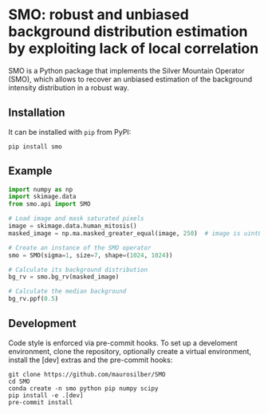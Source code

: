 # SMO: robust and unbiased background distribution estimation by exploiting lack of local correlation

SMO is a Python package that implements the Silver Mountain Operator (SMO), which allows to recover an unbiased estimation of the background intensity distribution in a robust way.

## Installation

It can be installed with `pip` from PyPI:

```
pip install smo
```

## Example

```python
import numpy as np
import skimage.data
from smo.api import SMO

# Load image and mask saturated pixels
image = skimage.data.human_mitosis()
masked_image = np.ma.masked_greater_equal(image, 250)  # image is uint8 (0-255)

# Create an instance of the SMO operator
smo = SMO(sigma=1, size=7, shape=(1024, 1024))

# Calculate its background distribution
bg_rv = smo.bg_rv(masked_image)

# Calculate the median background
bg_rv.ppf(0.5)
```

## Development

Code style is enforced via pre-commit hooks. To set up a develoment environment, clone the repository, optionally create a virtual environment, install the [dev] extras and the pre-commit hooks:

```
git clone https://github.com/maurosilber/SMO
cd SMO
conda create -n smo python pip numpy scipy
pip install -e .[dev]
pre-commit install
```
